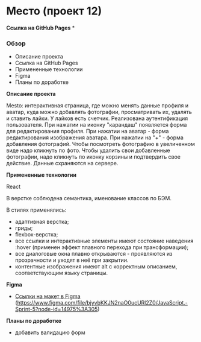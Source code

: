 # Место (проект 12)

**Ссылка  на GitHub Pages**
*  
### Обзор

* Описание проекта
* Ссылка на GitHub Pages
* Примененные технологии
* Figma
* Планы по доработке

**Описание проекта**

Mesto: интерактивная страница, где можно менять данные профиля и аватар, куда можно добавлять фотографии, просматривать их, удалять и ставить лайки. У лайков есть счетчик. Реализована аутентификация пользователя.
При нажатии на иконку "карандаш" появляется форма для редактирования профиля. При нажатии на аватар - форма редактирования изображения аватара. При нажатии на "+" - форма добавления фотографий. Чтобы посмотреть фотографию в увеличенном виде надо кликнуть по фото. Чтобы удалить свои добавленные фотографии, надо кликнуть по иконку корзины и подтвердить свое действие.
Данные схраняются на сервере.


**Примененные технологии**

React

В верстке соблюдена семантика, именование классов по БЭМ. 

В стилях применялись:
* адаптивная верстка;
* гриды;
* flexbox-верстка;
* все ссылки и интерактивные элементы имеют состояние наведения :hover (применен эффект плавного перехода при трансформации);
* все диалоговые окна плавно открываются - проявляются из прозрачности и уходят в неё при закрытии.
* контентные изображения имеют alt с корректным описанием, соответствующим языку страницы.

**Figma**

* [Ссылки на макет в Figma](https://www.figma.com/file/2cn9N9jSkmxD84oJik7xL7/JavaScript.-Sprint-4?node-id=0%3A1) (https://www.figma.com/file/bjyvbKKJN2naO0ucURl2Z0/JavaScript.-Sprint-5?node-id=14975%3A305)

**Планы по доработке**
* добавить валидацию форм


